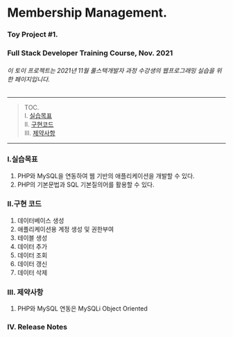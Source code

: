 # Membership Management.
### Toy Project #1.
### Full Stack Developer Training Course, Nov. 2021
###### 이 토이 프로젝트는 2021년 11월 풀스택개발자 과정 수강생의 웹프로그래밍 실습을 위한 페이지입니다.

---
> TOC.  
> Ⅰ. [실습목표](###실습목표)  
> Ⅱ. [구현코드](###구현코드)  
> Ⅲ. [제약사항](###제약사항)  
---  
### Ⅰ.실습목표

1. PHP와 MySQL을 연동하여 웹 기반의 애플리케이션을 개발할 수 있다.
1. PHP의 기본문법과 SQL 기본질의어를 활용할 수 있다.

### Ⅱ.구현 코드

1. 데이터베이스 생성 
1. 애플리케이션용 계정 생성 및 권한부여
1. 테이블 생성
1. 데이터 추가
1. 데이터 조회
1. 데이터 갱신
1. 데이터 삭제

### Ⅲ. 제약사항

1. PHP와 MySQL 연동은 MySQLi Object Oriented

### Ⅳ. Release Notes

